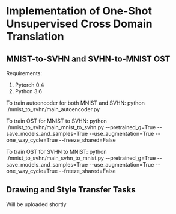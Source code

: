 # Implementation of One-Shot Unsupervised Cross Domain Translation

## MNIST-to-SVHN and SVHN-to-MNIST OST
Requirements:
1. Pytorch 0.4
2. Python 3.6

To train autoencoder for both MNIST and SVHN:
python ./mnist_to_svhn/main_autoencoder.py

To train OST for MNIST to SVHN:
python ./mnist_to_svhn/main_mnist_to_svhn.py --pretrained_g=True --save_models_and_samples=True --use_augmentation=True --one_way_cycle=True --freeze_shared=False

To train OST for SVHN to MNIST:
python ./mnist_to_svhn/main_svhn_to_mnist.py --pretrained_g=True --save_models_and_samples=True --use_augmentation=True --one_way_cycle=True --freeze_shared=False

## Drawing and Style Transfer Tasks

Will be uploaded shortly

